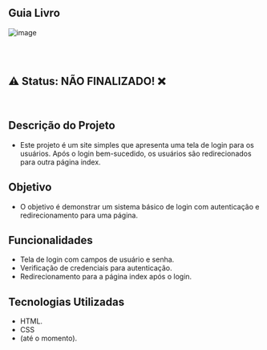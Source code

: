 ## Guia Livro

![image](https://github.com/Hkaua/guia-livro/assets/115200562/3d3d766f-39e0-4ec3-8e30-f26fa340174f) 
##
<br>

## ⚠️ Status: NÃO FINALIZADO! ❌ 
<br>

## Descrição do Projeto

 * Este projeto é um site simples que apresenta uma tela de login para os usuários. Após o login bem-sucedido, os usuários são redirecionados para outra página  index.
   
## Objetivo 

 * O objetivo é demonstrar um sistema básico de login com autenticação e redirecionamento para uma página.

## Funcionalidades

- Tela de login com campos de usuário e senha.
- Verificação de credenciais para autenticação.
- Redirecionamento para a página index após o login.

## Tecnologias Utilizadas

- HTML.
- CSS
- (até o momento).
  
